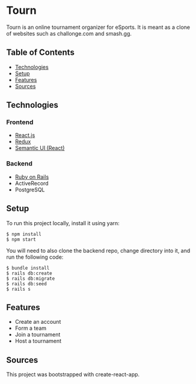 # Tourn

Tourn is an online tournament organizer for eSports. It is meant as a clone of websites such as challonge.com and smash.gg. 

## Table of Contents
- [Technologies](#technologies)
- [Setup](#setup)
- [Features](#features)
- [Sources](#sources)

## Technologies
### Frontend
- [React.js](https://reactjs.org/)
- [Redux](https://redux.js.org/basics/usage-with-react)
- [Semantic UI (React)](https://react.semantic-ui.com/)

### Backend
- [Ruby on Rails](https://rubyonrails.org/)
- ActiveRecord
- PostgreSQL

## Setup
To run this project locally, install it using yarn:

```
$ npm install
$ npm start
```

You will need to also clone the backend repo, change directory into it, and run the following code:

```
$ bundle install
$ rails db:create
$ rails db:migrate
$ rails db:seed
$ rails s
```

## Features
- Create an account
- Form a team
- Join a tournament 
- Host a tournament

## Sources
This project was bootstrapped with create-react-app.
